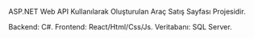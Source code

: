 ASP.NET Web API Kullanılarak Oluşturulan Araç Satış Sayfası Projesidir.

Backend: C#.
Frontend: React/Html/Css/Js.
Veritabanı: SQL Server.
